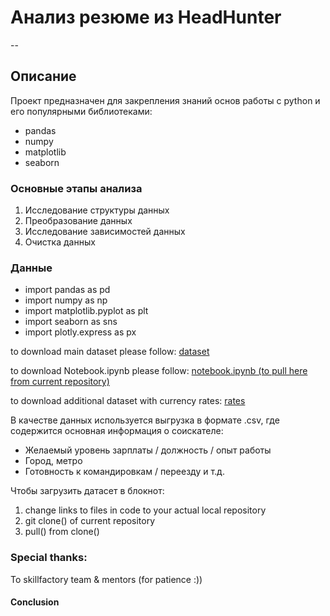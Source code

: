 # **Анализ резюме из HeadHunter**

--
## **Описание**
Проект предназначен для закрепления знаний основ работы с python и его популярными библиотеками:
* pandas
* numpy
* matplotlib
* seaborn
### **Основные этапы анализа**
1. Исследование структуры данных
2. Преобразование данных
3. Исследование зависимостей данных
4. Очистка данных
### **Данные**
* import pandas as pd
* import numpy as np
* import matplotlib.pyplot as plt
* import seaborn as sns
* import plotly.express as px

to download main dataset please follow: [dataset](https://drive.google.com/file/d/1Kb78mAWYKcYlellTGhIjPI-bCcKbGuTn/view?usp=sharing)

to download Notebook.ipynb please follow: [notebook.ipynb (to pull here from current repository)](https://lms-cdn.skillfactory.ru/assets/courseware/v1/1577d067038f8073197105c174f05822/asset-v1:SkillFactory+DST-3.0+28FEB2021+type@asset+block/Project-1._%D0%9D%D0%BE%D1%83%D1%82%D0%B1%D1%83%D0%BA-%D1%88%D0%B0%D0%B1%D0%BB%D0%BE%D0%BD.ipynb)

to download additional dataset with currency rates: [rates](https://lms-cdn.skillfactory.ru/assets/courseware/v1/15abf80f45a2f3e93c3274101b451c67/asset-v1:SkillFactory+DST-3.0+28FEB2021+type@asset+block/ExchangeRates.zip)

В качестве данных используется выгрузка в формате .csv, где содержится основная информация о соискателе:
* Желаемый уровень зарплаты / должность / опыт работы
* Город, метро
* Готовность к командировкам / переезду и т.д.

Чтобы загрузить датасет в блокнот:
1. change links to files in code to your actual local repository
2. git clone() of current repository
3. pull() from clone()
   
### **Special thanks:**
To skillfactory team & mentors (for patience :))

#### **Conclusion**
